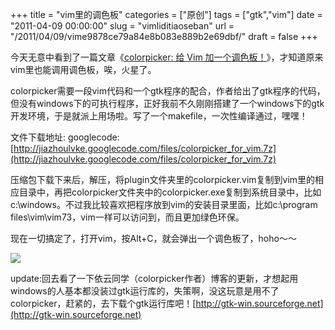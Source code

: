 +++
title = "vim里的调色板"
categories = ["原创"]
tags = ["gtk","vim"]
date = "2011-04-09 00:00:00"
slug = "vimliditiaoseban"
url = "/2011/04/09/vime9878ce79a84e8b083e889b2e69dbf/"
draft = false
+++

今天无意中看到了一篇文章《[colorpicker: 给 Vim 加一个调色板！](http://lilydjwg.is-programmer.com/posts/21636.html)》，才知道原来vim里也能调用调色板，唉，火星了。

colorpicker需要一段vim代码和一个gtk程序的配合，作者给出了gtk程序的代码，但没有windows下的可执行程序，正好我前不久刚刚搭建了一个windows下的gtk开发环境，于是就派上用场啦。写了一个makefile，一次性编译通过，嘿嘿！

文件下载地址:
googlecode:[http://jiazhoulvke.googlecode.com/files/colorpicker_for_vim.7z](http://jiazhoulvke.googlecode.com/files/colorpicker_for_vim.7z)

压缩包下载下来后，解压，将plugin文件夹里的colorpicker.vim复制到vim里的相应目录中，再把colorpicker文件夹中的colorpicker.exe复制到系统目录中，比如c:\windows。不过我比较喜欢把程序放到vim的安装目录里面，比如c:\program files\vim\vim73，vim一样可以访问到，而且更加绿色环保。

现在一切搞定了，打开vim，按Alt+C，就会弹出一个调色板了，hoho～～

[![](/static/wp-content/uploads/2011/04/colorpicker.jpg)](http://jiazhoulvke.com/?attachment_id=71)

update:回去看了一下依云同学（colorpicker作者）博客的更新，才想起用windows的人基本都没装过gtk运行库的，失策啊，没这玩意是用不了colorpicker，赶紧的，去下载个gtk运行库吧！[http://gtk-win.sourceforge.net](http://gtk-win.sourceforge.net)
